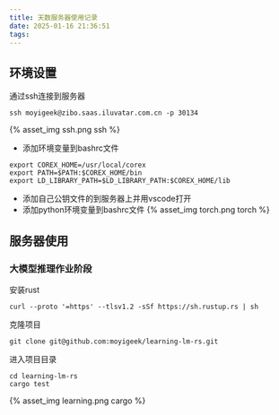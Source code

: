 ```yaml
---
title: 天数服务器使用记录
date: 2025-01-16 21:36:51
tags:
---
```


## 环境设置

通过ssh连接到服务器
```shell
ssh moyigeek@zibo.saas.iluvatar.com.cn -p 30134
```
{% asset_img ssh.png ssh %}

- 添加环境变量到bashrc文件
```shell
export COREX_HOME=/usr/local/corex
export PATH=$PATH:$COREX_HOME/bin
export LD_LIBRARY_PATH=$LD_LIBRARY_PATH:$COREX_HOME/lib
``` 

- 添加自己公钥文件的到服务器上并用vscode打开
- 添加python环境变量到bashrc文件
{% asset_img torch.png torch %}

## 服务器使用

### 大模型推理作业阶段
安装rust
```shell
curl --proto '=https' --tlsv1.2 -sSf https://sh.rustup.rs | sh
```
克隆项目
```shell
git clone git@github.com:moyigeek/learning-lm-rs.git
```
进入项目目录
```shell
cd learning-lm-rs
cargo test
```
{% asset_img learning.png cargo %}